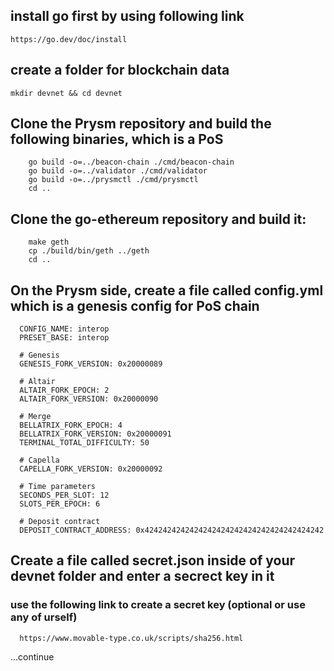 ## install go first by using following link
  ``` https://go.dev/doc/install ```

## create a folder for blockchain data
  ``` mkdir devnet && cd devnet ```
  
## Clone the Prysm repository and build the following binaries, which is a PoS
  ``` git clone https://github.com/prysmaticlabs/prysm && cd prysm
      go build -o=../beacon-chain ./cmd/beacon-chain
      go build -o=../validator ./cmd/validator
      go build -o=../prysmctl ./cmd/prysmctl
      cd ..
  ```

## Clone the go-ethereum repository and build it:
  ``` git clone https://github.com/ethereum/go-ethereum && cd go-ethereum
      make geth
      cp ./build/bin/geth ../geth
      cd ..
  ```

## On the Prysm side, create a file called config.yml which is a genesis config for PoS chain
  ```
    CONFIG_NAME: interop
    PRESET_BASE: interop

    # Genesis
    GENESIS_FORK_VERSION: 0x20000089

    # Altair
    ALTAIR_FORK_EPOCH: 2
    ALTAIR_FORK_VERSION: 0x20000090

    # Merge
    BELLATRIX_FORK_EPOCH: 4
    BELLATRIX_FORK_VERSION: 0x20000091
    TERMINAL_TOTAL_DIFFICULTY: 50

    # Capella
    CAPELLA_FORK_VERSION: 0x20000092

    # Time parameters
    SECONDS_PER_SLOT: 12
    SLOTS_PER_EPOCH: 6

    # Deposit contract
    DEPOSIT_CONTRACT_ADDRESS: 0x4242424242424242424242424242424242424242
  ```
  
  ## Create a file called secret.json inside of your devnet folder and enter a secrect key in it
  ### use the following link to create a secret key (optional or use any of urself)
  ```
    https://www.movable-type.co.uk/scripts/sha256.html
  ```
  
 ...continue 
